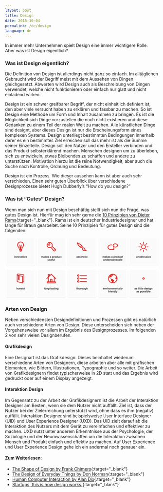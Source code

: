 ```yaml
---
layout: post
title: Design
date: 2015-10-04
permalink: /de/design
language: de
---
```


In immer mehr Unternehmen spielt Design eine immer wichtigere Rolle. Aber was ist Design eigentlich?


### Was ist Design eigentlich?

Die Definition von Design ist allerdings nicht ganz so einfach. Im alltäglichen Gebraucht wird der Begriff meist mit dem Aussehen von Dingen gleichgesetzt. Abwerten wird Design auch als Beschreibung von Dingen verwendet, welche nicht funktionieren oder einfach nur glatt und nicht einladend wirken. 

Design ist ein schwer greifbarer Begriff, der nicht einheitlich definiert ist, den aber viele versucht haben zu erklären und fassbar zu machen. So ist Design eine Methode um Form und Inhalt zusammen zu bringen. Es ist die Möglichkeit sich Dinge vorzustellen die noch nicht existieren und diese Gedanken zu einem Teil der realen Welt zu machen. Alle künstlichen Dinge sind designt, aber dieses Design ist nur die Erscheinungsform eines komplexen Systems. Design unterliegt bestimmten Bedingungen innerhalb derer es ein bestimmtes Ziel erreichen soll das mehr ist als die Summe seiner Einzelteile. Design soll den Nutzer und den Ersteller verbinden und das Produkt selbsterklärend machen. Menschen designen um zu überleben, sich zu entwickeln, etwas Bleibendes zu schaffen und andere zu unterstützen. Motivation hierzu ist die reine Notwendigkeit, aber auch die Suche nach Kontrolle, Ordnung und Bedeutung. 

Design ist ein Prozess. Wie dieser aussehen kann ist aber auch sehr verschieden. Einen sehr guten Überblick über verschiedene Designprozesse bietet Hugh Dubberly’s “How do you design?”


### Was ist “Gutes” Design?

Wenn man sich nun mit Design beschäftig stellt sich nun die Frage, was gutes Design ist. Hierfür mag ich sehr gerne die [10 Prinzipien von Dieter Rams](https://startupsthisishowdesignworks.com){:target="_blank"}. Rams ist ein deutscher Industriedesigner und hat lange für Braun gearbeitet. Seine 10 Prinzipien für gutes Design sind die folgenden:

![img](/img/gooddesign.png)


### Arten von Design

Neben verschiedensten Designdefinitionen und Prozessen gibt es natürlich auch verschiedene Arten von Design. Diese unterscheiden sich neben der Vorgehensweise vor allem im Ergebnis des Designprozesses. Im folgenden 2 von sehr vielen Designberufen.


#### Grafikdesign

Eine Designart ist das Grafikdesign. Dieses beinhaltet wiederum verschiedene Arten von Designern, diese arbeiten aber alle mit grafischen Elementen, wie Bildern, Illustrationen, Typographie und so weiter. Die Arbeit von Grafikdesignern findet typischerweise in 2D statt und das Ergebnis wird gedruckt oder auf einem Display angezeigt.


#### Interaktion Design

Im Gegensatz zu der Arbeit der Grafikdesignern ist die Arbeit der Interaktion Designer am Besten, wenn sie dem Nutzer nicht auffällt. Ziel ist, dass der Nutzer bei der Zielerreichung unterstützt wird, ohne dass es ihm (negativ) auffällt. 
Interaktion Designer sind beispielsweise User Interface Designer (UID) und User Experience Designer (UXD).
Das UID zielt darauf ab die Interaktion des Nutzers mit dem Gerät zu vereinfachen und effektiver zu machen. 
UXD nutzt unter anderem Erkenntnisse aus der Psychologie, der Soziologie und der Neurowissenschaften um die Interaktion zwischen Mensch und Produkt einfach und effektiv zu machen. 
Auf User Experience und User Experience Design gehe ich ein andermal noch genauer ein.



#### Zum Weiterlesen:

- [The Shape of Design by Frank Chimero](http://www.shapeofdesignbook.com){:target="_blank"}
- [The Design of Everyday Things by Don Norman](http://www.amazon.de/gp/product/0465050654/ref=as_li_tl?ie=UTF8&camp=1638&creative=19454&creativeASIN=0465050654&linkCode=as2&tag=vereortl-21){:target="_blank"}
- [Human Computer Interaction by Alan Dix](http://www.amazon.de/gp/product/0130461091/ref=as_li_tl?ie=UTF8&camp=1638&creative=19454&creativeASIN=0130461091&linkCode=as2&tag=vereortl-21){:target="_blank"}   
- [Startups, this is how design works.](https://startupsthisishowdesignworks.com){:target="_blank"}
